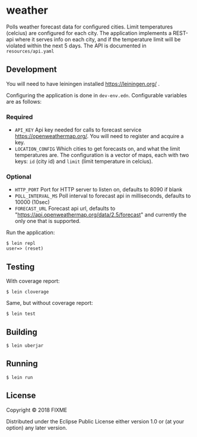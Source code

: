# weather

Polls weather forecast data for configured cities.
Limit temperatures (celcius) are configured for each city.
The application implements a REST-api where it serves info on each city, 
and if the temperature limit will be violated within the next 5 days.
The API is documented in `resources/api.yaml`

## Development

You will need to have leiningen installed https://leiningen.org/ .

Configuring the application is done in `dev-env.edn`.
Configurable variables are as follows:

### Required
- `API_KEY` 
    Api key needed for calls to forecast service https://openweathermap.org/. You will need to register and acquire a key.
- `LOCATION_CONFIG` 
    Which cities to get forecasts on, and what the limit temperatures are.
    The configuration is a vector of maps, each with two keys: `id` (city id) and `limit` (limit temperature in celcius).

### Optional
- `HTTP_PORT`
    Port for HTTP server to listen on, defaults to 8090 if blank
- `POLL_INTERVAL_MS` 
    Poll interval to forecast api in milliseconds, defaults to 10000 (10sec)
- `FORECAST_URL` 
    Forecast api url, defaults to "https://api.openweathermap.org/data/2.5/forecast" and currently the only one that is supported.

Run  the application:

```
$ lein repl
user=> (reset)
```

## Testing

With coverage report:

    $ lein cloverage

Same, but without coverage report:

    $ lein test

## Building

```
$ lein uberjar
```

## Running

```
$ lein run
```

## License

Copyright © 2018 FIXME

Distributed under the Eclipse Public License either version 1.0 or (at
your option) any later version.

